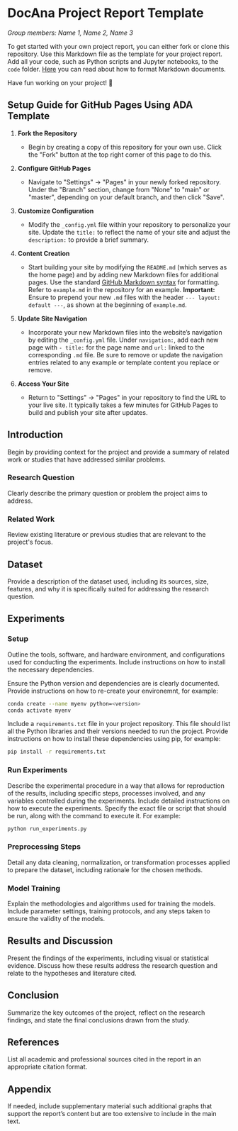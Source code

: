 
# DocAna Project Report Template

_Group members: Name 1, Name 2, Name 3_

>>>
To get started with your own project report, you can either fork or clone this repository. Use this Markdown file as the template for your project report. Add all your code, such as Python scripts and Jupyter notebooks, to the `code` folder. [Here](https://docs.gitlab.com/ee/user/markdown.html) you can read about how to format Markdown documents.

 Have fun working on your project! 🥳
>>>

## Setup Guide for GitHub Pages Using ADA Template

1. **Fork the Repository**
   - Begin by creating a copy of this repository for your own use. Click the "Fork" button at the top right corner of this page to do this.

2. **Configure GitHub Pages**
   - Navigate to "Settings" -> "Pages" in your newly forked repository. Under the "Branch" section, change from "None" to "main" or "master", depending on your default branch, and then click "Save".

3. **Customize Configuration**
   - Modify the `_config.yml` file within your repository to personalize your site. Update the `title:` to reflect the name of your site and adjust the `description:` to provide a brief summary.

4. **Content Creation**
   - Start building your site by modifying the `README.md` (which serves as the home page) and by adding new Markdown files for additional pages. Use the standard [GitHub Markdown syntax](https://docs.github.com/en/get-started/writing-on-github/getting-started-with-writing-and-formatting-on-github/basic-writing-and-formatting-syntax) for formatting. Refer to `example.md` in the repository for an example. **Important:** Ensure to prepend your new `.md` files with the header `--- layout: default ---`, as shown at the beginning of `example.md`.

5. **Update Site Navigation**
   - Incorporate your new Markdown files into the website’s navigation by editing the `_config.yml` file. Under `navigation:`, add each new page with `- title:` for the page name and `url:` linked to the corresponding `.md` file. Be sure to remove or update the navigation entries related to any example or template content you replace or remove.

6. **Access Your Site**
   - Return to "Settings" -> "Pages" in your repository to find the URL to your live site. It typically takes a few minutes for GitHub Pages to build and publish your site after updates.


## Introduction

Begin by providing context for the project and provide a summary of related work or studies that have addressed similar problems. 

### Research Question

Clearly describe the primary question or problem the project aims to address.

### Related Work

Review existing literature or previous studies that are relevant to the project's focus.

## Dataset

Provide a description of the dataset used, including its sources, size, features, and why it is specifically suited for addressing the research question.

## Experiments

### Setup 

Outline the tools, software, and hardware environment, and configurations used for conducting the experiments. Include instructions on how to install the necessary dependencies.

Ensure the Python version and dependencies are is clearly documented. Provide instructions on how to re-create your environemnt, for example: 

```bash
conda create --name myenv python=<version>
conda activate myenv
```

Include a `requirements.txt` file in your project repository. This file should list all the Python libraries and their versions needed to run the project. Provide instructions on how to install these dependencies using pip, for example:

```bash
pip install -r requirements.txt
```

### Run Experiments

Describe the experimental procedure in a way that allows for reproduction of the results, including specific steps, processes involved, and any variables controlled during the experiments. Include detailed instructions on how to execute the experiments. Specify the exact file or script that should be run, along with the command to execute it. For example:

```bash
python run_experiments.py
```

### Preprocessing Steps

Detail any data cleaning, normalization, or transformation processes applied to prepare the dataset, including rationale for the chosen methods.

### Model Training

Explain the methodologies and algorithms used for training the models. Include parameter settings, training protocols, and any steps taken to ensure the validity of the models.

## Results and Discussion

Present the findings of the experiments, including visual or statistical evidence. Discuss how these results address the research question and relate to the hypotheses and literature cited.

## Conclusion

Summarize the key outcomes of the project, reflect on the research findings, and state the final conclusions drawn from the study.

## References

List all academic and professional sources cited in the report in an appropriate citation format.

## Appendix

If needed, include supplementary material such additional graphs that support the report’s content but are too extensive to include in the main text.
